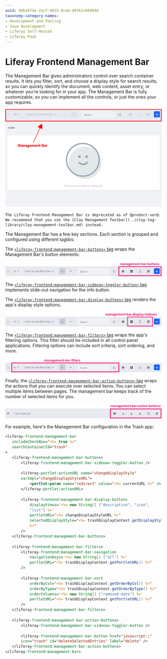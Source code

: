 ```yaml
---
uuid: 6bba97de-2acf-4832-8ce6-d9762c669846
taxonomy-category-names:
- Development and Tooling
- Java Development
- Liferay Self-Hosted
- Liferay PaaS
---
```

# Liferay Frontend Management Bar

The Management Bar gives administrators control over search container results. It lets you filter, sort, and choose a display style for search results, so you can quickly identify the document, web content, asset entry, or whatever you're looking for in your app. The Management Bar is fully customizable, so you can implement all the controls, or just the ones your app requires.

![The Management Bar lets the user customize how the app displays content.](./liferay-frontend-management-bar/images/01.png)

```{note}
The Liferay Frontend Management Bar is deprecated as of @product-ver@. We recommend that you use the [Clay Management Toolbar](../clay-tag-library/clay-management-toolbar.md) instead.
```

The Management Bar has a few key sections. Each section is grouped and configured using different taglibs:

The [`<liferay-frontend:management-bar-buttons>` tag](https://docs.liferay.com/ce/apps/frontend-taglib/latest/taglibdocs/liferay-frontend/management-bar-buttons.html) wraps the Management Bar's button elements:

![The `management-bar-buttons` tag contains the Management Bar's main buttons.](./liferay-frontend-management-bar/images/02.png)

The [`<liferay-frontend:management-bar-sidenav-toggler-button>` tag](https://docs.liferay.com/ce/apps/frontend-taglib/latest/taglibdocs/liferay-frontend/management-bar-sidenav-toggler-button.html)  implements slide-out navigation for the info button.

The [`<liferay-frontend:management-bar-display-buttons>` tag](https://docs.liferay.com/ce/apps/frontend-taglib/latest/taglibdocs/liferay-frontend/management-bar-display-buttons.html) renders the app's display style options.

![The `management-bar-display-buttons` tag contains the content's display options.](./liferay-frontend-management-bar/images/03.png)

The [`<liferay-frontend:management-bar-filters>` tag](https://docs.liferay.com/ce/apps/frontend-taglib/latest/taglibdocs/liferay-frontend/management-bar-filters.html) wraps the app's filtering options. This filter should be included in all control  panel applications. Filtering options can include sort criteria, sort ordering, and more. 

![The `management-bar-filters` tag contains the content filtering options.](./liferay-frontend-management-bar/images/04.png)

Finally, the [`<liferay-frontend:management-bar-action-buttons>` tag](https://docs.liferay.com/ce/apps/frontend-taglib/latest/taglibdocs/liferay-frontend/management-bar-action-buttons.html) wraps the actions that you can execute over selected items. You can select multiple items between pages. The management bar keeps track of the number of selected items for you. 

![The management bar keeps track of the items selected and displays the actions to execute on them.](./liferay-frontend-management-bar/images/05.png)

For example, here's the Management Bar configuration in the Trash app:

```jsp
<liferay-frontend:management-bar
   includeCheckBox="<%= true %>"
   searchContainerId="trash"
>
   <liferay-frontend:management-bar-buttons>
       <liferay-frontend:management-bar-sidenav-toggler-button />

       <liferay-portlet:actionURL name="changeDisplayStyle"
       varImpl="changeDisplayStyleURL">
           <portlet:param name="redirect" value="<%= currentURL %>" />
       </liferay-portlet:actionURL>

       <liferay-frontend:management-bar-display-buttons
           displayViews='<%= new String[] {"descriptive", "icon",
           "list"} %>'
           portletURL="<%= changeDisplayStyleURL %>"
           selectedDisplayStyle="<%= trashDisplayContext.getDisplayStyle()
           %>"
       />
   </liferay-frontend:management-bar-buttons>

   <liferay-frontend:management-bar-filters>
       <liferay-frontend:management-bar-navigation
           navigationKeys='<%= new String[] {"all"} %>'
           portletURL="<%= trashDisplayContext.getPortletURL() %>"
       />

       <liferay-frontend:management-bar-sort
           orderByCol="<%= trashDisplayContext.getOrderByCol() %>"
           orderByType="<%= trashDisplayContext.getOrderByType() %>"
           orderColumns='<%= new String[] {"removed-date"} %>'
           portletURL="<%= trashDisplayContext.getPortletURL() %>"
       />
   </liferay-frontend:management-bar-filters>

   <liferay-frontend:management-bar-action-buttons>
       <liferay-frontend:management-bar-sidenav-toggler-button />

       <liferay-frontend:management-bar-button href="javascript:;"
       icon="trash" id="deleteSelectedEntries" label="delete" />
   </liferay-frontend:management-bar-action-buttons>
</liferay-frontend:management-bar>
```
